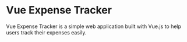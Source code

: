# Vue Expense Tracker

Vue Expense Tracker is a simple web application built with Vue.js to help users track their expenses easily.
